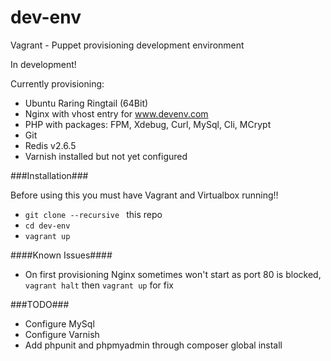dev-env
=======

Vagrant - Puppet provisioning development environment

In development!

Currently provisioning:
 - Ubuntu Raring Ringtail (64Bit)
 - Nginx with vhost entry for www.devenv.com
 - PHP with packages: FPM, Xdebug, Curl, MySql, Cli, MCrypt
 - Git
 - Redis v2.6.5
 - Varnish installed but not yet configured

###Installation###

Before using this you must have Vagrant and Virtualbox running!!

 - `git clone --recursive ` this repo
 - `cd dev-env`
 - `vagrant up`

####Known Issues####

 - On first provisioning Nginx sometimes won't start as port 80 is blocked, `vagrant halt` then `vagrant up` for fix
 
###TODO###

 - Configure MySql
 - Configure Varnish
 - Add phpunit and phpmyadmin through composer global install